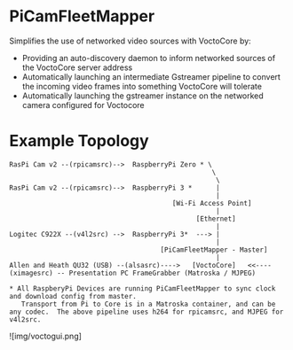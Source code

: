 # PiCamFleetMapper

Simplifies the use of networked video sources with VoctoCore by:
*  Providing an auto-discovery daemon to inform networked sources of the VoctoCore server address
*  Automatically launching an intermediate Gstreamer pipeline to convert the incoming video frames into something VoctoCore will tolerate
*  Automatically launching the gstreamer instance on the networked camera configured for Voctocore


# Example Topology
```
RasPi Cam v2 --(rpicamsrc)-->  RaspberryPi Zero * \
                                                   \
                                                    \
RasPi Cam v2 --(rpicamsrc)-->  RaspberryPi 3 *      |
                                                    |
                                         [Wi-Fi Access Point]
                                                    |
                                               [Ethernet]
                                                    |
Logitec C922X --(v4l2src) -->  RaspberryPi 3*  ---> |                                      
                                                    |
                                      [PiCamFleetMapper - Master]
                                                    |
Allen and Heath QU32 (USB) --(alsasrc)---->   [VoctoCore]   <<----(ximagesrc) -- Presentation PC FrameGrabber (Matroska / MJPEG)

* All RaspberyPi Devices are running PiCamFleetMapper to sync clock and download config from master.
   Transport from Pi to Core is in a Matroska container, and can be any codec.  The above pipeline uses h264 for rpicamsrc, and MJPEG for v4l2src.

```
![img/voctogui.png]